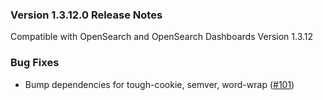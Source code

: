 ### Version 1.3.12.0 Release Notes

Compatible with OpenSearch and OpenSearch Dashboards Version 1.3.12

### Bug Fixes

- Bump dependencies for tough-cookie, semver, word-wrap ([#101](https://github.com/opensearch-project/dashboards-query-workbench/pull/101))
